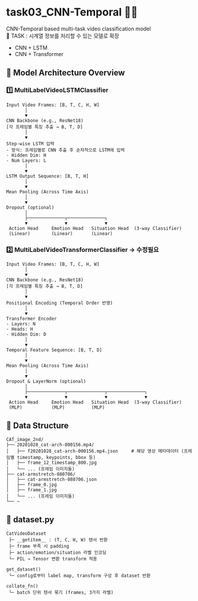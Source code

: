 # task03_CNN-Temporal 🐾🐾
CNN-Temporal based multi-task video classification model   
🔄 TASK : 시계열 정보를 처리할 수 있는 모델로 확장
- CNN + LSTM   
- CNN + Transformer

## 🧩 Model Architecture Overview
### 1️⃣ MultiLabelVideoLSTMClassifier
```
Input Video Frames: [B, T, C, H, W]
       │
       ▼
CNN Backbone (e.g., ResNet18)
[각 프레임별 특징 추출 → B, T, D]
       │
       ▼
Step-wise LSTM 입력
- 방식: 프레임별로 CNN 추출 후 순차적으로 LSTM에 입력
- Hidden Dim: H
- Num Layers: L
       │
       ▼
LSTM Output Sequence: [B, T, H]
       │
       ▼
Mean Pooling (Across Time Axis)
       │
       ▼
Dropout (optional)
       │
       ├──────────────┬──────────────┐
       ▼              ▼              ▼              
 Action Head     Emotion Head   Situation Head  (3-way Classifier)
 (Linear)        (Linear)       (Linear)

```

### 2️⃣ MultiLabelVideoTransformerClassifier -> 수정필요
```
Input Video Frames: [B, T, C, H, W]
       │
       ▼
CNN Backbone (e.g., ResNet18)
[각 프레임별 특징 추출 → B, T, D]
       │
       ▼
Positional Encoding (Temporal Order 반영)
       │
       ▼
Transformer Encoder
- Layers: N
- Heads: H
- Hidden Dim: D
       │
       ▼
Temporal Feature Sequence: [B, T, D]
       │
       ▼
Mean Pooling (Across Time Axis)
       │
       ▼
Dropout & LayerNorm (optional)
       │
       ├──────────────┬──────────────┬──────────────┐
       ▼              ▼              ▼              ▼
 Action Head     Emotion Head   Situation Head  (3-way Classifier)
 (MLP)           (MLP)          (MLP)
```

## 📁 Data Structure
```
CAT_image_2nd/
├── 20201028_cat-arch-000156.mp4/
│   ├── f20201028_cat-arch-000156.mp4.json     # 해당 영상 메타데이터 (프레임별 timestamp, keypoints, bbox 등)
│   ├── frame_12_timestamp_800.jpg
│   └── ... (프레임 이미지들)
├── cat-armstretch-080706/    
│   ├── cat-armstretch-080706.json
│   ├── frame_0.jpg
│   ├── frame_1.jpg
│   └── ... (프레임 이미지들)
└── ~    
```

## 📁 dataset.py
```
CatVideoDataset
 ├─ __getitem__ : (T, C, H, W) 텐서 반환
 ├─ frame 부족 시 padding
 ├─ action/emotion/situation 라벨 인코딩
 └─ PIL → Tensor 변환 transform 적용

get_dataset()
 └─ config로부터 label map, transform 구성 후 dataset 반환

collate_fn()
 └─ batch 단위 텐서 묶기 (frames, 3가지 라벨)
```

